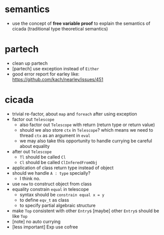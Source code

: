 # semantics
- use the concept of **free variable proof** to explain the semantics of cicada
  (traditional type theoretical semantics)
# partech
- clean up partech
- [partech] use exception instead of `Either`
- good error report for earley
  like: https://github.com/kach/nearley/issues/451
# cicada
- trivial re-factor, about `map` and `foreach` after using exception
- factor out `Telescope`
  - also factor out `Telescope` with return (return type or return value)
  - should we also store `ctx` in `Telescope`?
    which means we need to thread `ctx` as an argument in `eval`
  - we may also take this opportunity to handle currying
    be careful about equality
- after out `Telescope`
  - `Tl` should be called `Cl`
  - `Cl` should be called `ClInferedFromObj`
- application of class return type instead of object
- should we handle `A : type` specially?
  - I think no.
- use `new` to construct object from class
- equality constrain `equal` in telescope
  - syntax should be
    `constrain equal x = y`
  - to define `eqv_t` as class
  - to specify partial algebraic structure
- make `Top` consistent with other `Entry`s
  [maybe] other `Entry`s should be like `Top`
- [note] no auto currying
- [less important] Exp use cofree
